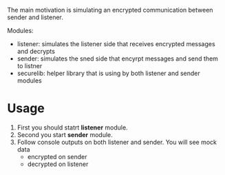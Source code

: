 The main motivation is simulating an encrypted communication between sender and listener.

Modules:
* listener: simulates the listener side that receives encrypted messages and decrypts
* sender: simulates the sned side that encyrpt messages and send them to listner
* securelib: helper library that is using by both listener and sender modules  


# Usage
1. First you should statrt **listener** module.
2. Second you start **sender** module.
3. Follow console outputs on both listener and sender. You will see mock data 
    * encrypted on sender
    * decrypted on listener 
